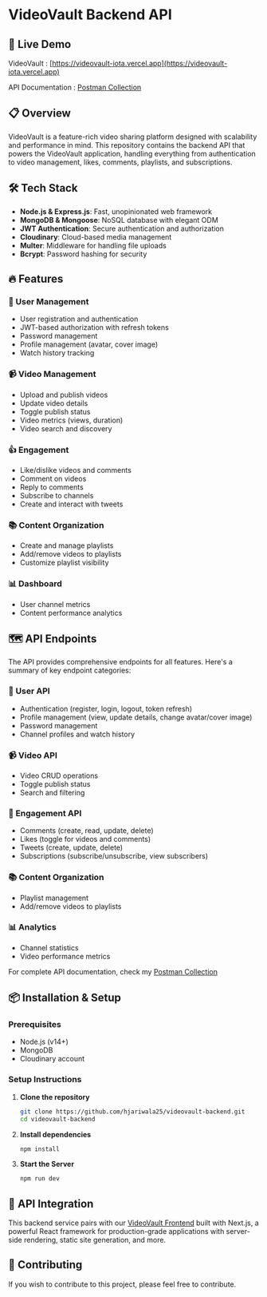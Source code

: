 # VideoVault Backend API

## 🚀 Live Demo

VideoVault : [https://videovault-iota.vercel.app](https://videovault-iota.vercel.app)

API Documentation : [Postman Collection](https://www.postman.co/workspace/VideoVault~b3f939af-0efd-4233-89e9-381454b09308/collection/40708315-32ffcc91-0774-40cc-969a-a56dee07fae6)

## 📋 Overview

VideoVault is a feature-rich video sharing platform designed with scalability and performance in mind. This repository contains the backend API that powers the VideoVault application, handling everything from authentication to video management, likes, comments, playlists, and subscriptions.

## 🛠️ Tech Stack

- **Node.js & Express.js**: Fast, unopinionated web framework
- **MongoDB & Mongoose**: NoSQL database with elegant ODM
- **JWT Authentication**: Secure authentication and authorization
- **Cloudinary**: Cloud-based media management
- **Multer**: Middleware for handling file uploads
- **Bcrypt**: Password hashing for security

## 🔥 Features

### 👤 User Management

- User registration and authentication
- JWT-based authorization with refresh tokens
- Password management
- Profile management (avatar, cover image)
- Watch history tracking

### 📹 Video Management

- Upload and publish videos
- Update video details
- Toggle publish status
- Video metrics (views, duration)
- Video search and discovery

### 👍 Engagement

- Like/dislike videos and comments
- Comment on videos
- Reply to comments
- Subscribe to channels
- Create and interact with tweets

### 📚 Content Organization

- Create and manage playlists
- Add/remove videos to playlists
- Customize playlist visibility

### 📊 Dashboard

- User channel metrics
- Content performance analytics

## 🗺️ API Endpoints

The API provides comprehensive endpoints for all features. Here's a summary of key endpoint categories:

### 👤 User API

- Authentication (register, login, logout, token refresh)
- Profile management (view, update details, change avatar/cover image)
- Password management
- Channel profiles and watch history

### 📹 Video API

- Video CRUD operations
- Toggle publish status
- Search and filtering

### 💬 Engagement API

- Comments (create, read, update, delete)
- Likes (toggle for videos and comments)
- Tweets (create, update, delete)
- Subscriptions (subscribe/unsubscribe, view subscribers)

### 📚 Content Organization

- Playlist management
- Add/remove videos to playlists

### 📊 Analytics

- Channel statistics
- Video performance metrics

For complete API documentation, check my [Postman Collection](https://www.postman.co/workspace/VideoVault~b3f939af-0efd-4233-89e9-381454b09308/collection/40708315-32ffcc91-0774-40cc-969a-a56dee07fae6)

## 📦 Installation & Setup

### Prerequisites

- Node.js (v14+)
- MongoDB
- Cloudinary account

### Setup Instructions

1. **Clone the repository**

   ```bash
   git clone https://github.com/hjariwala25/videovault-backend.git
   cd videovault-backend
   ```

2. **Install dependencies**

   ```bash
   npm install
   ```

3. **Start the Server**

   ```bash
   npm run dev
   ```

## 🔄 API Integration

This backend service pairs with our [VideoVault Frontend](https://github.com/hjariwala25/videovault-frontend) built with Next.js, a powerful React framework for production-grade applications with server-side rendering, static site generation, and more.

## 👥 Contributing

If you wish to contribute to this project, please feel free to contribute.